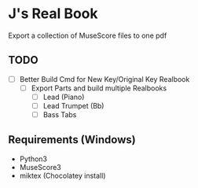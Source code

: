 # J's Real Book

Export a collection of MuseScore files to one pdf

## TODO
- [ ] Better Build Cmd for New Key/Original Key Realbook
    - [ ] Export Parts and build multiple Realbooks
        - [ ] Lead (Piano)
        - [ ] Lead Trumpet (Bb)
        - [ ] Bass Tabs
    
## Requirements (Windows)
* Python3
* MuseScore3
* miktex (Chocolatey install)
